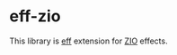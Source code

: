 # eff-zio 

This library is [eff](https://github.com/atnos-org/eff) extension for [ZIO](https://github.com/zio/zio) effects.

